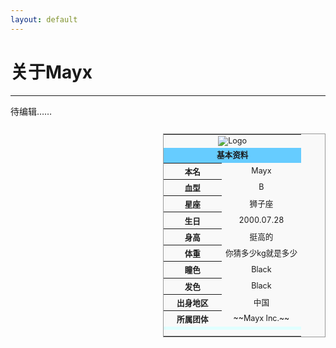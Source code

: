 ```yaml
---
layout: default
---
```


# 关于Mayx

 * * *

待编辑……

<table border="0" style="float: right; width: 260px; font-size: 90%; margin: 1em 0 1em 1em; background: #f9f9f9; border: 1px #999999 solid; border-collapse: collapse; clear: right;" cellpadding="0" cellspacing="0">
<tbody><tr>
<td colspan="2" align="center" id="userAvatar"><img src="{{site.logo | relative_url}}" alt="Logo">
</td></tr>
<tr>
<td colspan="2" align="center" bgcolor="#66CCFF"><b>基本资料</b>
</td></tr>
<tr>
<th width="80px">本名
</th>
<td align="center">Mayx
</td></tr>
<tr>
<th>血型
</th>
<td align="center">B
</td></tr>
<tr>
<th>星座
</th>
<td align="center">狮子座
</td></tr>
<tr>
<th>生日
</th>
<td align="center">2000.07.28
</td></tr>
<tr>
<th>身高
</th>
<td align="center">挺高的
</td></tr>
<tr>
<th>体重
</th>
<td align="center">你猜多少kg就是多少
</td></tr>
<tr>
<th>瞳色
</th>
<td align="center">Black
</td></tr>
<tr>
<th>发色
</th>
<td align="center">Black
</td></tr>
<tr>
<th>出身地区
</th>
<td align="center">中国
</td></tr>
<tr>
<th>所属团体
</th>
<td align="center">~~Mayx Inc.~~
</td></tr>
<tr>
<td colspan="2" align="center" bgcolor="#E0FFFF">
</td></tr>
<tr>
<td colspan="2" style="padding: 5px;">
</td></tr></tbody></table>
